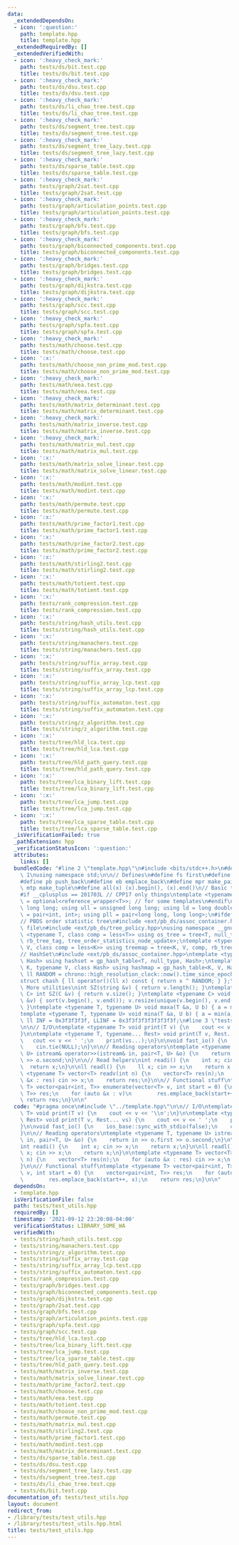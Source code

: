```yaml
---
data:
  _extendedDependsOn:
  - icon: ':question:'
    path: template.hpp
    title: template.hpp
  _extendedRequiredBy: []
  _extendedVerifiedWith:
  - icon: ':heavy_check_mark:'
    path: tests/ds/bit.test.cpp
    title: tests/ds/bit.test.cpp
  - icon: ':heavy_check_mark:'
    path: tests/ds/dsu.test.cpp
    title: tests/ds/dsu.test.cpp
  - icon: ':heavy_check_mark:'
    path: tests/ds/li_chao_tree.test.cpp
    title: tests/ds/li_chao_tree.test.cpp
  - icon: ':heavy_check_mark:'
    path: tests/ds/segment_tree.test.cpp
    title: tests/ds/segment_tree.test.cpp
  - icon: ':heavy_check_mark:'
    path: tests/ds/segment_tree_lazy.test.cpp
    title: tests/ds/segment_tree_lazy.test.cpp
  - icon: ':heavy_check_mark:'
    path: tests/ds/sparse_table.test.cpp
    title: tests/ds/sparse_table.test.cpp
  - icon: ':heavy_check_mark:'
    path: tests/graph/2sat.test.cpp
    title: tests/graph/2sat.test.cpp
  - icon: ':heavy_check_mark:'
    path: tests/graph/articulation_points.test.cpp
    title: tests/graph/articulation_points.test.cpp
  - icon: ':heavy_check_mark:'
    path: tests/graph/bfs.test.cpp
    title: tests/graph/bfs.test.cpp
  - icon: ':heavy_check_mark:'
    path: tests/graph/biconnected_components.test.cpp
    title: tests/graph/biconnected_components.test.cpp
  - icon: ':heavy_check_mark:'
    path: tests/graph/bridges.test.cpp
    title: tests/graph/bridges.test.cpp
  - icon: ':heavy_check_mark:'
    path: tests/graph/dijkstra.test.cpp
    title: tests/graph/dijkstra.test.cpp
  - icon: ':heavy_check_mark:'
    path: tests/graph/scc.test.cpp
    title: tests/graph/scc.test.cpp
  - icon: ':heavy_check_mark:'
    path: tests/graph/spfa.test.cpp
    title: tests/graph/spfa.test.cpp
  - icon: ':heavy_check_mark:'
    path: tests/math/choose.test.cpp
    title: tests/math/choose.test.cpp
  - icon: ':x:'
    path: tests/math/choose_non_prime_mod.test.cpp
    title: tests/math/choose_non_prime_mod.test.cpp
  - icon: ':heavy_check_mark:'
    path: tests/math/eea.test.cpp
    title: tests/math/eea.test.cpp
  - icon: ':heavy_check_mark:'
    path: tests/math/matrix_determinant.test.cpp
    title: tests/math/matrix_determinant.test.cpp
  - icon: ':heavy_check_mark:'
    path: tests/math/matrix_inverse.test.cpp
    title: tests/math/matrix_inverse.test.cpp
  - icon: ':heavy_check_mark:'
    path: tests/math/matrix_mul.test.cpp
    title: tests/math/matrix_mul.test.cpp
  - icon: ':x:'
    path: tests/math/matrix_solve_linear.test.cpp
    title: tests/math/matrix_solve_linear.test.cpp
  - icon: ':x:'
    path: tests/math/modint.test.cpp
    title: tests/math/modint.test.cpp
  - icon: ':x:'
    path: tests/math/permute.test.cpp
    title: tests/math/permute.test.cpp
  - icon: ':x:'
    path: tests/math/prime_factor1.test.cpp
    title: tests/math/prime_factor1.test.cpp
  - icon: ':x:'
    path: tests/math/prime_factor2.test.cpp
    title: tests/math/prime_factor2.test.cpp
  - icon: ':x:'
    path: tests/math/stirling2.test.cpp
    title: tests/math/stirling2.test.cpp
  - icon: ':x:'
    path: tests/math/totient.test.cpp
    title: tests/math/totient.test.cpp
  - icon: ':x:'
    path: tests/rank_compression.test.cpp
    title: tests/rank_compression.test.cpp
  - icon: ':x:'
    path: tests/string/hash_utils.test.cpp
    title: tests/string/hash_utils.test.cpp
  - icon: ':x:'
    path: tests/string/manachers.test.cpp
    title: tests/string/manachers.test.cpp
  - icon: ':x:'
    path: tests/string/suffix_array.test.cpp
    title: tests/string/suffix_array.test.cpp
  - icon: ':x:'
    path: tests/string/suffix_array_lcp.test.cpp
    title: tests/string/suffix_array_lcp.test.cpp
  - icon: ':x:'
    path: tests/string/suffix_automaton.test.cpp
    title: tests/string/suffix_automaton.test.cpp
  - icon: ':x:'
    path: tests/string/z_algorithm.test.cpp
    title: tests/string/z_algorithm.test.cpp
  - icon: ':x:'
    path: tests/tree/hld_lca.test.cpp
    title: tests/tree/hld_lca.test.cpp
  - icon: ':x:'
    path: tests/tree/hld_path_query.test.cpp
    title: tests/tree/hld_path_query.test.cpp
  - icon: ':x:'
    path: tests/tree/lca_binary_lift.test.cpp
    title: tests/tree/lca_binary_lift.test.cpp
  - icon: ':x:'
    path: tests/tree/lca_jump.test.cpp
    title: tests/tree/lca_jump.test.cpp
  - icon: ':x:'
    path: tests/tree/lca_sparse_table.test.cpp
    title: tests/tree/lca_sparse_table.test.cpp
  _isVerificationFailed: true
  _pathExtension: hpp
  _verificationStatusIcon: ':question:'
  attributes:
    links: []
  bundledCode: "#line 2 \"template.hpp\"\n#include <bits/stdc++.h>\n#define DEBUG\
    \ 1\nusing namespace std;\n\n// Defines\n#define fs first\n#define sn second\n\
    #define pb push_back\n#define eb emplace_back\n#define mpr make_pair\n#define\
    \ mtp make_tuple\n#define all(x) (x).begin(), (x).end()\n// Basic type definitions\n\
    #if __cplusplus == 201703L // CPP17 only things\ntemplate <typename T> using opt_ref\
    \ = optional<reference_wrapper<T>>; // for some templates\n#endif\nusing ll =\
    \ long long; using ull = unsigned long long; using ld = long double;\nusing pii\
    \ = pair<int, int>; using pll = pair<long long, long long>;\n#ifdef __GNUG__\n\
    // PBDS order statistic tree\n#include <ext/pb_ds/assoc_container.hpp> // Common\
    \ file\n#include <ext/pb_ds/tree_policy.hpp>\nusing namespace __gnu_pbds;\ntemplate\
    \ <typename T, class comp = less<T>> using os_tree = tree<T, null_type, comp,\
    \ rb_tree_tag, tree_order_statistics_node_update>;\ntemplate <typename K, typename\
    \ V, class comp = less<K>> using treemap = tree<K, V, comp, rb_tree_tag, tree_order_statistics_node_update>;\n\
    // HashSet\n#include <ext/pb_ds/assoc_container.hpp>\ntemplate <typename T, class\
    \ Hash> using hashset = gp_hash_table<T, null_type, Hash>;\ntemplate <typename\
    \ K, typename V, class Hash> using hashmap = gp_hash_table<K, V, Hash>;\nconst\
    \ ll RANDOM = chrono::high_resolution_clock::now().time_since_epoch().count();\n\
    struct chash { ll operator()(ll x) const { return x ^ RANDOM; } };\n#endif\n//\
    \ More utilities\nint SZ(string &v) { return v.length(); }\ntemplate <typename\
    \ C> int SZ(C &v) { return v.size(); }\ntemplate <typename C> void UNIQUE(vector<C>\
    \ &v) { sort(v.begin(), v.end()); v.resize(unique(v.begin(), v.end()) - v.begin());\
    \ }\ntemplate <typename T, typename U> void maxa(T &a, U b) { a = max(a, b); }\n\
    template <typename T, typename U> void mina(T &a, U b) { a = min(a, b); }\nconst\
    \ ll INF = 0x3f3f3f3f, LLINF = 0x3f3f3f3f3f3f3f3f;\n#line 3 \"tests/test_utils.hpp\"\
    \n\n// I/O\ntemplate <typename T> void print(T v) {\n    cout << v << '\\n';\n\
    }\n\ntemplate <typename T, typename... Rest> void print(T v, Rest... vs) {\n \
    \   cout << v << ' ';\n    print(vs...);\n}\n\nvoid fast_io() {\n    ios_base::sync_with_stdio(false);\n\
    \    cin.tie(NULL);\n}\n\n// Reading operators\ntemplate <typename T, typename\
    \ U> istream& operator>>(istream& in, pair<T, U> &o) {\n    return in >> o.first\
    \ >> o.second;\n}\n\n// Read helpers\nint readi() {\n    int x; cin >> x;\n  \
    \  return x;\n}\n\nll readl() {\n    ll x; cin >> x;\n    return x;\n}\n\ntemplate\
    \ <typename T> vector<T> readv(int n) {\n    vector<T> res(n);\n    for (auto\
    \ &x : res) cin >> x;\n    return res;\n}\n\n// Functional stuff\ntemplate <typename\
    \ T> vector<pair<int, T>> enumerate(vector<T> v, int start = 0) {\n    vector<pair<int,\
    \ T>> res;\n    for (auto &x : v)\n        res.emplace_back(start++, x);\n   \
    \ return res;\n}\n\n"
  code: "#pragma once\n#include \"../template.hpp\"\n\n// I/O\ntemplate <typename\
    \ T> void print(T v) {\n    cout << v << '\\n';\n}\n\ntemplate <typename T, typename...\
    \ Rest> void print(T v, Rest... vs) {\n    cout << v << ' ';\n    print(vs...);\n\
    }\n\nvoid fast_io() {\n    ios_base::sync_with_stdio(false);\n    cin.tie(NULL);\n\
    }\n\n// Reading operators\ntemplate <typename T, typename U> istream& operator>>(istream&\
    \ in, pair<T, U> &o) {\n    return in >> o.first >> o.second;\n}\n\n// Read helpers\n\
    int readi() {\n    int x; cin >> x;\n    return x;\n}\n\nll readl() {\n    ll\
    \ x; cin >> x;\n    return x;\n}\n\ntemplate <typename T> vector<T> readv(int\
    \ n) {\n    vector<T> res(n);\n    for (auto &x : res) cin >> x;\n    return res;\n\
    }\n\n// Functional stuff\ntemplate <typename T> vector<pair<int, T>> enumerate(vector<T>\
    \ v, int start = 0) {\n    vector<pair<int, T>> res;\n    for (auto &x : v)\n\
    \        res.emplace_back(start++, x);\n    return res;\n}\n\n"
  dependsOn:
  - template.hpp
  isVerificationFile: false
  path: tests/test_utils.hpp
  requiredBy: []
  timestamp: '2021-09-12 23:20:08-04:00'
  verificationStatus: LIBRARY_SOME_WA
  verifiedWith:
  - tests/string/hash_utils.test.cpp
  - tests/string/manachers.test.cpp
  - tests/string/z_algorithm.test.cpp
  - tests/string/suffix_array.test.cpp
  - tests/string/suffix_array_lcp.test.cpp
  - tests/string/suffix_automaton.test.cpp
  - tests/rank_compression.test.cpp
  - tests/graph/bridges.test.cpp
  - tests/graph/biconnected_components.test.cpp
  - tests/graph/dijkstra.test.cpp
  - tests/graph/2sat.test.cpp
  - tests/graph/bfs.test.cpp
  - tests/graph/articulation_points.test.cpp
  - tests/graph/spfa.test.cpp
  - tests/graph/scc.test.cpp
  - tests/tree/hld_lca.test.cpp
  - tests/tree/lca_binary_lift.test.cpp
  - tests/tree/lca_jump.test.cpp
  - tests/tree/lca_sparse_table.test.cpp
  - tests/tree/hld_path_query.test.cpp
  - tests/math/matrix_inverse.test.cpp
  - tests/math/matrix_solve_linear.test.cpp
  - tests/math/prime_factor2.test.cpp
  - tests/math/choose.test.cpp
  - tests/math/eea.test.cpp
  - tests/math/totient.test.cpp
  - tests/math/choose_non_prime_mod.test.cpp
  - tests/math/permute.test.cpp
  - tests/math/matrix_mul.test.cpp
  - tests/math/stirling2.test.cpp
  - tests/math/prime_factor1.test.cpp
  - tests/math/modint.test.cpp
  - tests/math/matrix_determinant.test.cpp
  - tests/ds/sparse_table.test.cpp
  - tests/ds/dsu.test.cpp
  - tests/ds/segment_tree_lazy.test.cpp
  - tests/ds/segment_tree.test.cpp
  - tests/ds/li_chao_tree.test.cpp
  - tests/ds/bit.test.cpp
documentation_of: tests/test_utils.hpp
layout: document
redirect_from:
- /library/tests/test_utils.hpp
- /library/tests/test_utils.hpp.html
title: tests/test_utils.hpp
---
```

